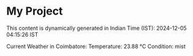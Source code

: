 # My Project

This content is dynamically generated in Indian Time (IST): 2024-12-05 04:15:26 IST


Current Weather in Coimbatore:
Temperature: 23.88 °C
Condition: mist
